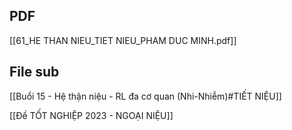 ## PDF
[[61_HE THAN NIEU_TIET NIEU_PHAM DUC MINH.pdf]]

## File sub
[[Buổi 15 - Hệ thận niệu - RL đa cơ quan (Nhi-Nhiễm)#TIẾT NIỆU]]

[[Đề TỐT NGHIỆP 2023 - NGOẠI NIỆU]]
